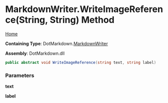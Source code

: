 # MarkdownWriter\.WriteImageReference\(String, String\) Method

[Home](../../../README.md)

**Containing Type**: DotMarkdown\.[MarkdownWriter](../README.md)

**Assembly**: DotMarkdown\.dll

```csharp
public abstract void WriteImageReference(string text, string label)
```

### Parameters

**text**

**label**